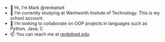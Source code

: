 - 👋 Hi, I’m Mark @renbatwit
- 🌱 I’m currently studying at Wentworth Insitute of Technology. This is my school account.
- 💞️ I’m looking to collaborate on OOP projects in languages such as Python, Java, C
- 📫 You can reach me at renb@wit.edu
